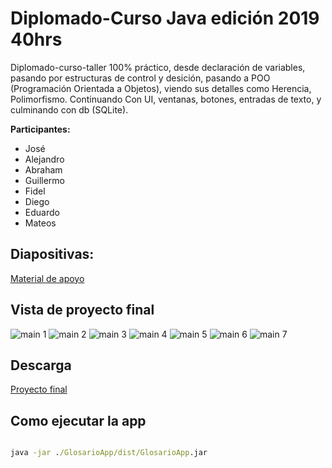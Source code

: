 # Diplomado-Curso Java edición 2019 40hrs

Diplomado-curso-taller 100% práctico, desde declaración de variables, pasando por estructuras de control y desición, pasando a POO (Programación Orientada a Objetos), viendo sus detalles como Herencia, Polimorfismo. Continuando Con UI, ventanas, botones, entradas de texto, y culminando con db (SQLite).

**Participantes:**

 - José
 - Alejandro
 - Abraham
 - Guillermo
 - Fidel
 - Diego
 - Eduardo
 - Mateos

## Diapositivas:

[Material de apoyo](./Diplomado-JAVA.pdf)

## Vista de proyecto final

![main 1](./views/1main.png)
![main 2](./views/2main.png)
![main 3](./views/3search.png)
![main 4](./views/4menu.png)
![main 5](./views/5add.png)
![main 6](./views/6edit.png)
![main 7](./views/7more.png)

## Descarga

[Proyecto final](./GlosarioApp/dist/GlosarioApp.jar)

## Como ejecutar la app

``` cmd

java -jar ./GlosarioApp/dist/GlosarioApp.jar

```
